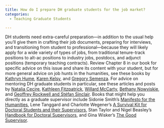 ```yaml
---
title: How do I prepare DH graduate students for the job market?
categories:
  - Teaching Graduate Students

---
```

DH students need extra-careful preparation—in addition to the usual help you’ll give them in crafting their job documents, preparing for interviews, and transitioning from student to professional—because they will likely apply for a wide variety of types of jobs, from traditional tenure-track positions to alt-ac positions to industry jobs, postdocs, and adjunct positions (temporary teaching contracts). Review Chapter 8 in our book for specific advice on this issue and share its content with your student, but for more general advice on job hunts in the humanities, see these books by [Kathryn Hume](https://www.google.com/url?q=https://www.google.com/books/edition/Surviving_Your_Academic_Job_Hunt/djx4DQAAQBAJ?hl%3Den%26gbpv%3D1%26dq%3Dkit%2Bhume%2Bjob%2Bmarket%26printsec%3Dfrontcover&sa=D&source=editors&ust=1649984699454217&usg=AOvVaw2rpxBI_GIMZsSeoSeg0wo2), [Karen Kelsy](https://www.google.com/url?q=https://www.google.com/books/edition/The_Professor_Is_In/XTZEBQAAQBAJ?hl%3Den%26gbpv%3D1%26dq%3Dkit%2Bhume%2Bjob%2Bmarket%26printsec%3Dfrontcover&sa=D&source=editors&ust=1649984699454641&usg=AOvVaw2uMWtqHAR2n871OytR2Yhl), and [Gregory Semenza](https://www.google.com/url?q=https://www.google.com/books/edition/Graduate_Study_for_the_Twenty_First_Cent/eUrJAAAAQBAJ?hl%3Den%26gbpv%3D0&sa=D&source=editors&ust=1649984699454995&usg=AOvVaw0nws6_rDuHihBJPb-TzgAp). For advice on mentoring DH graduate students in particular, see these articles and posts by [Natalia Cecire](https://www.google.com/url?q=http://nataliacecire.blogspot.com/2011/09/its-not-job-market-its-profession-and.html&sa=D&source=editors&ust=1649984699455359&usg=AOvVaw1qXsZnBDurRNw0_Qv4_7Ne), [Kathleen Fitzpatrick](https://www.google.com/url?q=http://chronicle.com/article/Do-the-Risky-Thing-in/129132/&sa=D&source=editors&ust=1649984699455632&usg=AOvVaw32LXUe0lTiF7Km5U04Mwjq), [Willard McCarty](https://www.google.com/url?q=https://www.mccarty.org.uk/essays/McCarty,%2520PhD%2520in%2520Digital%2520Humanities.pdf&sa=D&source=editors&ust=1649984699455974&usg=AOvVaw0iGKhW9HlC8jSqO3BC54C5), [Bethany Nowviskie](https://www.google.com/url?q=https://nowviskie.org/2013/new-deal/&sa=D&source=editors&ust=1649984699456267&usg=AOvVaw3xB_DcxfhNxc-TaEgnC4rw), and [Geoffrey Rockwell and Stéfan Sinclair](https://www.google.com/url?q=https://books.openbookpublishers.com/10.11647/obp.0024.pdf&sa=D&source=editors&ust=1649984699456569&usg=AOvVaw1xpRgu_X8ymz-EnbxlfRMC). Books that might help you directly as a graduate supervisor include Sidonie Smith’s [Manifesto for the Humanities](https://www.google.com/url?q=https://www.google.com/books/edition/Manifesto_for_the_Humanities/C5wiEAAAQBAJ?hl%3Den%26gbpv%3D0&sa=D&source=editors&ust=1649984699456938&usg=AOvVaw2xXGTsy3G1iohQCwt93jFL), Lene Tanggard and Charlotte Wegener’s [A Survival Kit for Doctoral Students and their Supervisors](https://www.google.com/url?q=https://www.google.com/books/edition/A_Survival_Kit_for_Doctoral_Students_and/vXtZDwAAQBAJ?hl%3Den%26gbpv%3D0&sa=D&source=editors&ust=1649984699457329&usg=AOvVaw390QnaRM9SeOfafyrLDBUE), Stan Taylor and Nigel Beasley’s [Handbook for Doctoral Supervisors](https://www.google.com/url?q=https://www.google.com/books/edition/A_Handbook_for_Doctoral_Supervisors/zWAZrhi4UowC?hl%3Den%26gbpv%3D0&sa=D&source=editors&ust=1649984699457693&usg=AOvVaw03xYpBS6tLSoNrj5byloHa), and Gina Wisker’s [The Good Supervisor](https://www.google.com/url?q=https://www.google.com/books/edition/The_Good_Supervisor/lvkcBQAAQBAJ?hl%3Den%26gbpv%3D0&sa=D&source=editors&ust=1649984699458072&usg=AOvVaw2IAxM3Zdv-k08WTbLWzgwf).